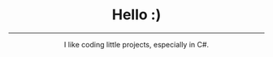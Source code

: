 <!DOCTYPE HTMl>
<html>
  <head>
    <!---<style>
      h1 {text-align: center;}
    </style>--->
  </head>
  
  
  <body>
    <center><h1>Hello :)</h1></center>
<hr>
    <p/>
    <center>
      I like coding little projects, especially in C#. </center>
  </body>
  </html>

<!---
Dama1206/Dama1206 is a ✨ special ✨ repository because its `README.md` (this file) appears on your GitHub profile.
You can click the Preview link to take a look at your changes.
--->
